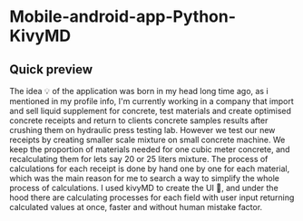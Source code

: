 # Mobile-android-app-Python-KivyMD
<h2>Quick preview</h2>
The idea 💡 of the application was born in my head long time ago, as i mentioned in my profile info,
I'm currently working in a company that import and sell liquid supplement for concrete, 
test materials and create optimised concrete receipts and return to clients concrete samples
results after crushing them on hydraulic press testing lab.
However we test our new receipts by creating smaller scale mixture on small concrete machine.
We keep the proportion of materials needed for one cubic meter concrete, and recalculating them
for lets say 20 or 25 liters mixture.
The process of calculations for each receipt is done by hand one by one for each material, 
which was the main reason for me to search a way to simplify the whole process of calculations.
I used kivyMD to create the UI 📲, and under the hood there are calculating processes for each field with 
user input returning calculated values at once, faster and without human mistake factor.
